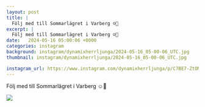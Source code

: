 ```yaml
---
layout: post
title: |
  Följ med till Sommarlägret i Varberg ☺️💪
excerpt: |
  Följ med till Sommarlägret i Varberg ☺️💪
date:   2024-05-16 05:00:06 +0000
categories: instagram
background: instagram/dynamixherrljunga/2024-05-16_05-00-06_UTC.jpg
thumbnail: instagram/dynamixherrljunga/2024-05-16_05-00-06_UTC.jpg

instagram_url: https://www.instagram.com/dynamixherrljunga/p/C7BE7-ZtOM-
---
```

Följ med till Sommarlägret i Varberg ☺️💪



<img src='{{ site.baseurl }}/instagram/dynamixherrljunga/2024-05-16_05-00-06_UTC.jpg' class='img-fluid' />
